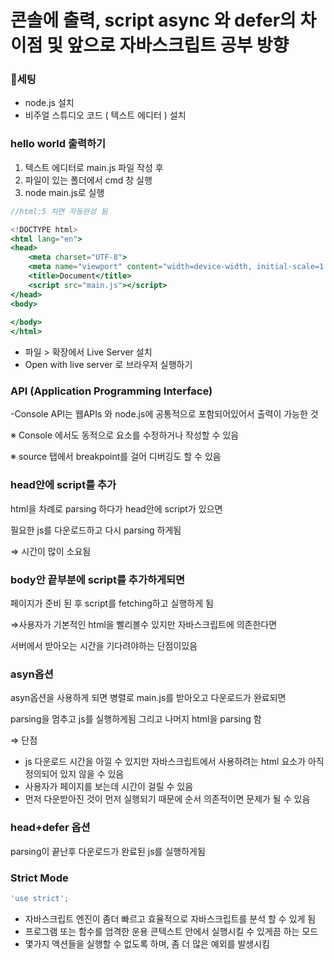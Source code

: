 # 콘솔에 출력, script async 와 defer의 차이점 및 앞으로 자바스크립트 공부 방향

### 🔧세팅

- node.js 설치
- 비주얼 스튜디오 코드 ( 텍스트 에디터 ) 설치

### hello world 출력하기

1. 텍스트 에디터로 main.js 파일 작성 후
2. 파일이 있는 폴더에서 cmd 창 실행
3. node main.js로 실행

```jsx
//html:5 치면 자동완성 됨

<!DOCTYPE html>
<html lang="en">
<head>
    <meta charset="UTF-8">
    <meta name="viewport" content="width=device-width, initial-scale=1.0">
    <title>Document</title>
    <script src="main.js"></script>
</head>
<body>
    
</body>
</html>
```

- 파일 > 확장에서 Live Server 설치
- Open with live server 로 브라우저 실행하기

### API (Application Programming Interface)

-Console API는 웹APIs 와 node.js에 공통적으로 포함되어있어서 출력이 가능한 것

※ Console 에서도 동적으로 요소를 수정하거나 작성할 수 있음

※ source 탭에서 breakpoint를 걸어 디버깅도 할 수 있음

### head안에 script를 추가

html을 차례로 parsing 하다가 head안에 script가 있으면

필요한 js를 다운로드하고 다시 parsing 하게됨

⇒ 시간이 많이 소요됨

### body안 끝부분에 script를 추가하게되면

페이지가 준비 된 후 script를 fetching하고 실행하게 됨

⇒사용자가 기본적인 html을 빨리볼수 있지만 자바스크립트에 의존한다면 

서버에서 받아오는 시간을 기다려야하는 단점이있음

### asyn옵션

asyn옵션을 사용하게 되면 병렬로 main.js를 받아오고  다운로드가 완료되면

parsing을 멈추고 js를 실행하게됨 그리고 나머지 html을 parsing 함

⇒ 단점

- js 다운로드 시간을 아낄 수 있지만 자바스크립트에서 사용하려는 html 요소가 아직 정의되어 있지 않을 수 있음
- 사용자가 페이지를 보는데 시간이 걸릴 수 있음
- 먼저 다운받아진 것이 먼저 실행되기 때문에 순서 의존적이면 문제가 될 수 있음

### head+defer 옵션

parsing이 끝난후 다운로드가 완료된 js를 실행하게됨

### Strict Mode

```jsx
'use strict';
```

- 자바스크립트 엔진이 좀더 빠르고 효율적으로 자바스크립트를 분석 할 수 있게 됨
- 프로그램 또는 함수를 엄격한 운용 콘텍스트 안에서 실행시킬 수 있게끔 하는 모드
- 몇가지 액션들을 실행할 수 없도록 하며, 좀 더 많은 예외를 발생시킴
